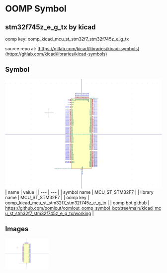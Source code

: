 # OOMP Symbol  
## stm32f745z_e_g_tx  by kicad  
  
oomp key: oomp_kicad_mcu_st_stm32f7_stm32f745z_e_g_tx  
  
source repo at: [https://gitlab.com/kicad/libraries/kicad-symbols](https://gitlab.com/kicad/libraries/kicad-symbols)  
## Symbol  
  
[![working.png](working_600.png)](working.png)  
| name | value | 
| --- | --- | 
| symbol name | MCU_ST_STM32F7 | 
| library name | MCU_ST_STM32F7 | 
| oomp key | oomp_kicad_mcu_st_stm32f7_stm32f745z_e_g_tx | 
| oomp bot github | https://github.com/oomlout/oomlout_oomp_symbol_bot/tree/main/kicad_mcu_st_stm32f7_stm32f745z_e_g_tx/working | 
## Images  
  
[![working.png](working_140.png)](working.png)  
